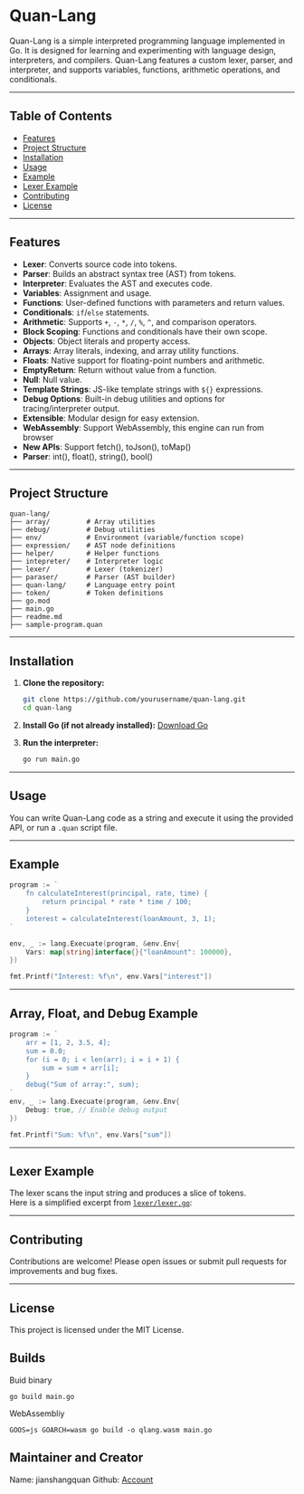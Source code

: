# Quan-Lang

Quan-Lang is a simple interpreted programming language implemented in Go. It is designed for learning and experimenting with language design, interpreters, and compilers. Quan-Lang features a custom lexer, parser, and interpreter, and supports variables, functions, arithmetic operations, and conditionals.

---

## Table of Contents

- [Features](#features)
- [Project Structure](#project-structure)
- [Installation](#installation)
- [Usage](#usage)
- [Example](#example)
- [Lexer Example](#lexer-example)
- [Contributing](#contributing)
- [License](#license)

---

## Features

- **Lexer**: Converts source code into tokens.
- **Parser**: Builds an abstract syntax tree (AST) from tokens.
- **Interpreter**: Evaluates the AST and executes code.
- **Variables**: Assignment and usage.
- **Functions**: User-defined functions with parameters and return values.
- **Conditionals**: `if`/`else` statements.
- **Arithmetic**: Supports `+`, `-`, `*`, `/`, `%`, `^`, and comparison operators.
- **Block Scoping**: Functions and conditionals have their own scope.
- **Objects**: Object literals and property access.
- **Arrays**: Array literals, indexing, and array utility functions.
- **Floats**: Native support for floating-point numbers and arithmetic.
- **EmptyReturn**: Return without value from a function.
- **Null**: Null value.
- **Template Strings**: JS-like template strings with `${}` expressions.
- **Debug Options**: Built-in debug utilities and options for tracing/interpreter output.
- **Extensible**: Modular design for easy extension.
- **WebAssembly**: Support WebAssembly, this engine can run from browser
- **New APIs**: Support fetch(), toJson(), toMap()
- **Parser**: int(), float(), string(), bool()

---

## Project Structure

```
quan-lang/
├── array/         # Array utilities
├── debug/         # Debug utilities
├── env/           # Environment (variable/function scope)
├── expression/    # AST node definitions
├── helper/        # Helper functions
├── intepreter/    # Interpreter logic
├── lexer/         # Lexer (tokenizer)
├── paraser/       # Parser (AST builder)
├── quan-lang/     # Language entry point
├── token/         # Token definitions
├── go.mod
├── main.go
├── readme.md
├── sample-program.quan
```

---

## Installation

1. **Clone the repository:**
   ```sh
   git clone https://github.com/yourusername/quan-lang.git
   cd quan-lang
   ```

2. **Install Go (if not already installed):**
   [Download Go](https://golang.org/dl/)

3. **Run the interpreter:**
   ```sh
   go run main.go
   ```

---

## Usage

You can write Quan-Lang code as a string and execute it using the provided API, or run a `.quan` script file.

---

## Example

```go
program := `
    fn calculateInterest(principal, rate, time) {
        return principal * rate * time / 100;
    }
    interest = calculateInterest(loanAmount, 3, 1);
`

env, _ := lang.Execuate(program, &env.Env{
    Vars: map[string]interface{}{"loanAmount": 100000},
})

fmt.Printf("Interest: %f\n", env.Vars["interest"])
```

---

## Array, Float, and Debug Example

```go
program := `
    arr = [1, 2, 3.5, 4];
    sum = 0.0;
    for (i = 0; i < len(arr); i = i + 1) {
        sum = sum + arr[i];
    }
    debug("Sum of array:", sum);
`
env, _ := lang.Execuate(program, &env.Env{
    Debug: true, // Enable debug output
})

fmt.Printf("Sum: %f\n", env.Vars["sum"])
```

---

## Lexer Example

The lexer scans the input string and produces a slice of tokens.  
Here is a simplified excerpt from [`lexer/lexer.go`](lexer/lexer.go):


---

## Contributing

Contributions are welcome! Please open issues or submit pull requests for improvements and bug fixes.

---

## License

This project is licensed under the MIT License.


## Builds
Buid binary
```shell
go build main.go 
```

WebAssembliy
```shell
GOOS=js GOARCH=wasm go build -o qlang.wasm main.go     
```




## Maintainer and Creator
Name: jianshangquan
Github: [Account](https://github.com/jianshangquan)